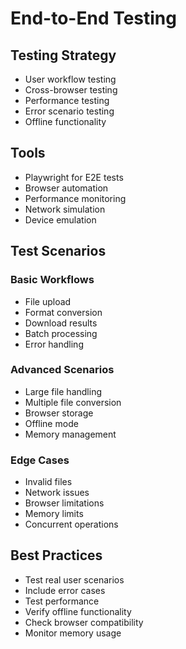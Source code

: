 # End-to-End Testing

## Testing Strategy
- User workflow testing
- Cross-browser testing
- Performance testing
- Error scenario testing
- Offline functionality

## Tools
- Playwright for E2E tests
- Browser automation
- Performance monitoring
- Network simulation
- Device emulation

## Test Scenarios

### Basic Workflows
- File upload
- Format conversion
- Download results
- Batch processing
- Error handling

### Advanced Scenarios
- Large file handling
- Multiple file conversion
- Browser storage
- Offline mode
- Memory management

### Edge Cases
- Invalid files
- Network issues
- Browser limitations
- Memory limits
- Concurrent operations

## Best Practices
- Test real user scenarios
- Include error cases
- Test performance
- Verify offline functionality
- Check browser compatibility
- Monitor memory usage 